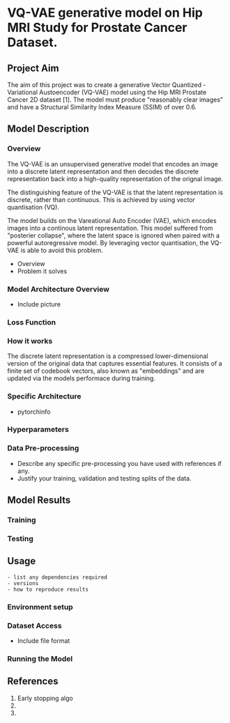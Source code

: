 # VQ-VAE generative model on Hip MRI Study for Prostate Cancer Dataset.

## Project Aim
The aim of this project was to create a generative Vector Quantized - Variational Austoencoder (VQ-VAE) model using the Hip MRI Prostate Cancer 2D dataset [1]. The model must produce "reasonably clear images" and have a Structural Similarity Index Measure (SSIM) of over 0.6.

## Model Description

### Overview
The VQ-VAE is an unsupervised generative model that encodes an image into a discrete latent representation and then decodes the discrete representation back into a high-quality representation of the orignal image. 

The distinguishing feature of the VQ-VAE is that the latent representation is discrete, rather than continuous. This is achieved by using vector quantisation (VQ). 

The model builds on the Vareational Auto Encoder (VAE), which encodes images into a continous latent representation. This model suffered from "posterier collapse", where the latent space is ignored when paired with a powerful autoregressive model. By leveraging vector quantisation, the VQ-VAE is able to avoid this problem. 

- Overview
- Problem it solves

### Model Architecture Overview
- Include picture

### Loss Function

### How it works

The discrete latent representation is a compressed lower-dimensional version of the original data that captures essential features. It consists of a finite set of codebook vectors, also known as "embeddings" and are updated via the models performace during training.

### Specific Architecture
- pytorchinfo 

### Hyperparameters

### Data Pre-processing
- Describe any specific pre-processing you have used with references if any.
- Justify your training, validation and testing splits of the data.


## Model Results

### Training

### Testing

## Usage
    - list any dependencies required
    - versions
    - how to reproduce results

### Environment setup

### Dataset Access
- Include file format

### Running the Model



## References

1. Early stopping algo
2.
3.









